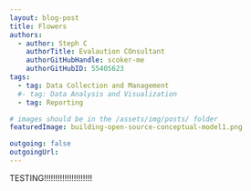 ```yaml
---
layout: blog-post
title: Flowers
authors:
  - author: Steph C
    authorTitle: Evalaution COnsultant
    authorGitHubHandle: scoker-me
    authorGitHubID: 55405623
tags:
  - tag: Data Collection and Management
  #- tag: Data Analysis and Visualization
  - tag: Reporting

# images should be in the /assets/img/posts/ folder
featuredImage: building-open-source-conceptual-model1.png

outgoing: false
outgoingUrl:
---
```



TESTING!!!!!!!!!!!!!!!!!!!!!
